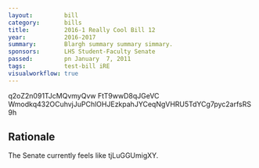 ```yaml
---
layout:         bill
category:       bills
title:          2016-1 Really Cool Bill 12
year:           2016-2017
summary:        Blargh summary summary simmary.
sponsors:       LHS Student-Faculty Senate
passed:         pn January  7, 2011
tags:           test-bill iRE
visualworkflow: true
---
```



q2oZ2n091TJcMQvmyQvw FtT9wwD8qJGeVC Wmodkq432OCuhvjJuPChlOHJEzkpahJYCeqNgVHRU5TdYCg7pyc2arfsRS9h 




Rationale
---------
The Senate currently feels like tjLuGGUmigXY.
